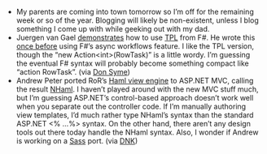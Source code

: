 -   My parents are coming into town tomorrow so I’m off for the
    remaining week or so of the year. Blogging will likely be
    non-existent, unless I blog something I come up with while geeking
    out with my dad.
-   Juergen van Gael
    [demonstrates](http://mlg.eng.cam.ac.uk/jurgen/blog/?p=6) how to use
    [TPL](http://blogs.msdn.com/dsyme/archive/2007/12/18/using-parallel-extensions-from-f.aspx)
    from F\#. He wrote this [once
    before](http://cs.hubfs.net/blogs/f_team/archive/2007/10/18/3774.aspx)
    using F\#’s async workflows feature. I like the TPL version, though
    the “new Action\<int\>(RowTask)” is a little wordy. I’m guessing the
    eventual F\# syntax will probably become something compact like
    “action RowTask”. (via [Don
    Syme](http://blogs.msdn.com/dsyme/archive/2007/12/18/using-parallel-extensions-from-f.aspx))
-   Andrew Peter ported RoR’s [Haml view
    engine](http://haml.hamptoncatlin.com/) to ASP.NET MVC, calling the
    result
    [NHaml](http://andrewpeters.net/2007/12/19/introducing-nhaml-an-aspnet-mvc-view-engine/).
    I haven’t played around with the new MVC stuff much, but I’m
    guessing ASP.NET’s control-based approach doesn’t work well when you
    separate out the controller code. If I’m manually authoring view
    templates, I’d much rather type NHaml’s syntax than the standard
    ASP.NET \<% …%\> syntax. On the other hand, there aren’t any design
    tools out there today handle the NHaml syntax. Also, I wonder if
    Andrew is working on a
    [Sass](http://haml.hamptoncatlin.com/docs/sass) port. (via
    [DNK](http://www.dotnetkicks.com/aspnet/Introducing_NHaml_An_ASP_NET_MVC_View_Engine))

